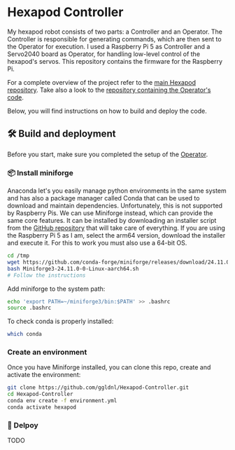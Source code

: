 # Hexapod Controller

My hexapod robot consists of two parts: a Controller and an Operator. The Controller is responsible for generating commands, which are then sent to the Operator for execution. I used a Raspberry Pi 5 as Controller  and a Servo2040 board as Operator, for handling low-level control of the hexapod's servos.
This repository contains the firmware for the Raspberry Pi.

For a complete overview of the project refer to the [main Hexapod repository](https://github.com/ggldnl/Hexapod.git). Take also a look to the [repository containing the Operator's code](https://github.com/ggldnl/Hexapod-Operator.git). 

Below, you will find instructions on how to build and deploy the code.

## 🛠️ Build and deployment

Before you start, make sure you completed the setup of the [Operator](https://github.com/ggldnl/Hexapod-Operator.git).

### 📦 Install miniforge

Anaconda let's you easily manage python environments in the same system and has also a package manager called Conda that can be used to download and maintain dependencies.
Unfortunately, this is not supported by Raspberry Pis. We can use Miniforge instead, which can provide the same core features. It can be installed by downloading an installer script from the [GitHub repository](https://github.com/conda-forge/miniforge) that will take care of everything. If you are using the Raspberry Pi 5 as I am, select the arm64 version, download the installer and execute it. For this to work you must also use a 64-bit OS. 

```bash
cd /tmp
wget https://github.com/conda-forge/miniforge/releases/download/24.11.0-0/Miniforge3-24.11.0-0-Linux-aarch64.sh
bash Miniforge3-24.11.0-0-Linux-aarch64.sh
# Follow the instructions
```

Add miniforge to the system path:
```bash
echo 'export PATH=~/miniforge3/bin:$PATH' >> .bashrc
source .bashrc
```

To check conda is properly installed:

```bash
which conda
```

### Create an environment

Once you have Miniforge installed, you can clone this repo, create and activate the environment:

```bash
git clone https://github.com/ggldnl/Hexapod-Controller.git
cd Hexapod-Controller
conda env create -f environment.yml
conda activate hexapod
```

### 🚀 Delpoy

TODO
